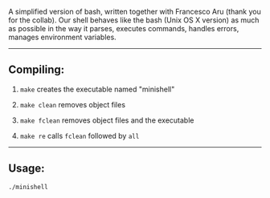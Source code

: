 A simplified version of bash, written together with Francesco Aru (thank you for the collab).
Our shell behaves like the bash (Unix OS X version) as much as possible in the way it parses, executes commands, handles errors, manages environment variables.

---

## Compiling: 

1. `make` creates the executable named "minishell" 

2. `make clean` removes object files
   
3. `make fclean` removes object files and the executable
   
4. `make re` calls `fclean` followed by `all`  

---

## Usage:
```
./minishell
```

